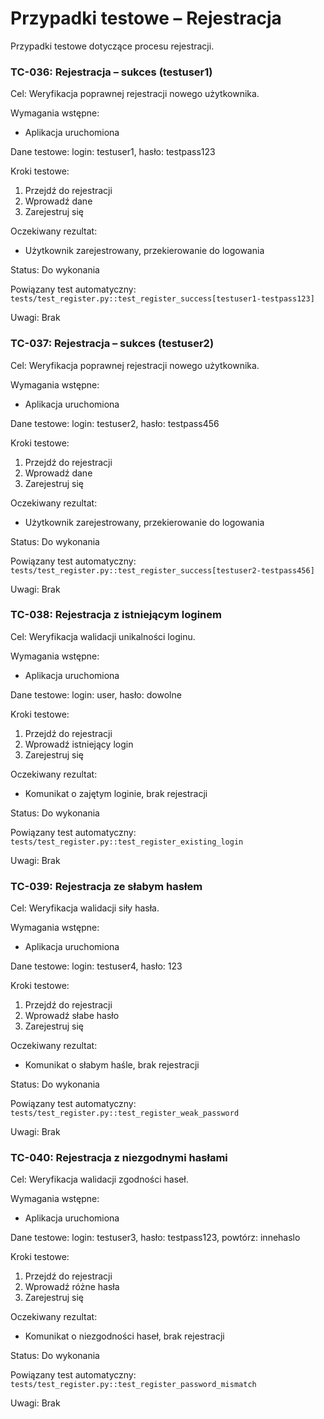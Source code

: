 # Przypadki testowe – Rejestracja

Przypadki testowe dotyczące procesu rejestracji.

### TC-036: Rejestracja – sukces (testuser1)

Cel:
Weryfikacja poprawnej rejestracji nowego użytkownika.

Wymagania wstępne:
- Aplikacja uruchomiona

Dane testowe:
login: testuser1, hasło: testpass123

Kroki testowe:
1. Przejdź do rejestracji
2. Wprowadź dane
3. Zarejestruj się

Oczekiwany rezultat:
- Użytkownik zarejestrowany, przekierowanie do logowania

Status: Do wykonania

Powiązany test automatyczny:
`tests/test_register.py::test_register_success[testuser1-testpass123]`

Uwagi:
Brak

### TC-037: Rejestracja – sukces (testuser2)

Cel:
Weryfikacja poprawnej rejestracji nowego użytkownika.

Wymagania wstępne:
- Aplikacja uruchomiona

Dane testowe:
login: testuser2, hasło: testpass456

Kroki testowe:
1. Przejdź do rejestracji
2. Wprowadź dane
3. Zarejestruj się

Oczekiwany rezultat:
- Użytkownik zarejestrowany, przekierowanie do logowania

Status: Do wykonania

Powiązany test automatyczny:
`tests/test_register.py::test_register_success[testuser2-testpass456]`

Uwagi:
Brak

### TC-038: Rejestracja z istniejącym loginem

Cel:
Weryfikacja walidacji unikalności loginu.

Wymagania wstępne:
- Aplikacja uruchomiona

Dane testowe:
login: user, hasło: dowolne

Kroki testowe:
1. Przejdź do rejestracji
2. Wprowadź istniejący login
3. Zarejestruj się

Oczekiwany rezultat:
- Komunikat o zajętym loginie, brak rejestracji

Status: Do wykonania

Powiązany test automatyczny:
`tests/test_register.py::test_register_existing_login`

Uwagi:
Brak

### TC-039: Rejestracja ze słabym hasłem

Cel:
Weryfikacja walidacji siły hasła.

Wymagania wstępne:
- Aplikacja uruchomiona

Dane testowe:
login: testuser4, hasło: 123

Kroki testowe:
1. Przejdź do rejestracji
2. Wprowadź słabe hasło
3. Zarejestruj się

Oczekiwany rezultat:
- Komunikat o słabym haśle, brak rejestracji

Status: Do wykonania

Powiązany test automatyczny:
`tests/test_register.py::test_register_weak_password`

Uwagi:
Brak

### TC-040: Rejestracja z niezgodnymi hasłami

Cel:
Weryfikacja walidacji zgodności haseł.

Wymagania wstępne:
- Aplikacja uruchomiona

Dane testowe:
login: testuser3, hasło: testpass123, powtórz: innehaslo

Kroki testowe:
1. Przejdź do rejestracji
2. Wprowadź różne hasła
3. Zarejestruj się

Oczekiwany rezultat:
- Komunikat o niezgodności haseł, brak rejestracji

Status: Do wykonania

Powiązany test automatyczny:
`tests/test_register.py::test_register_password_mismatch`

Uwagi:
Brak
